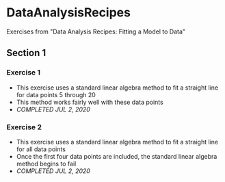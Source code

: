 # DataAnalysisRecipes
Exercises from "Data Analysis Recipes: Fitting a Model to Data"
## Section 1
### Exercise 1
* This exercise uses a standard linear algebra method to fit a straight line for data points 5 through 20
* This method works fairly well with these data points
* *COMPLETED JUL 2, 2020*
### Exercise 2
* This exercise uses a standard linear algebra method to fit a straight line for all data points
* Once the first four data points are included, the standard linear algebra method begins to fail
* *COMPLETED JUL 2, 2020*
